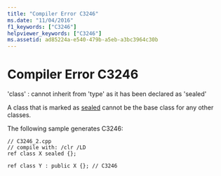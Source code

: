 ```yaml
---
title: "Compiler Error C3246"
ms.date: "11/04/2016"
f1_keywords: ["C3246"]
helpviewer_keywords: ["C3246"]
ms.assetid: ad85224a-e540-479b-a5eb-a3bc3964c30b
---
```

# Compiler Error C3246

'class' : cannot inherit from 'type' as it has been declared as 'sealed'

A class that is marked as [sealed](../../extensions/sealed-cpp-component-extensions.md) cannot be the base class for any other classes.

The following sample generates C3246:

```
// C3246_2.cpp
// compile with: /clr /LD
ref class X sealed {};

ref class Y : public X {}; // C3246
```
